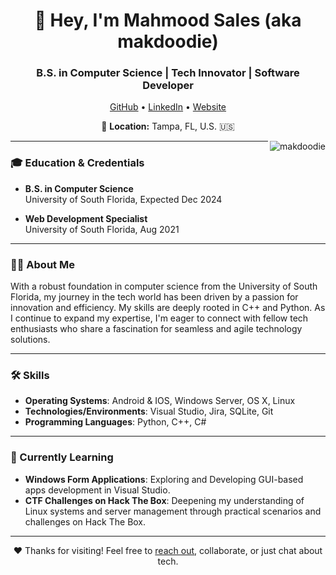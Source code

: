 <h1 align="center">👋 Hey, I'm Mahmood Sales (aka makdoodie)</h1>
<h3 align="center">B.S. in Computer Science | Tech Innovator | Software Developer</h3>

<p align="center">
  <a href="https://github.com/makdoodie">GitHub</a> •
  <a href="https://www.linkedin.com/in/mahmood-sales">LinkedIn</a> •
  <a href="https://makdoodie.github.io">Website</a>
</p>

<p align="center">
  📍 <strong>Location:</strong> Tampa, FL, U.S. 🇺🇸
</p>

<img align="right" src="https://github-readme-stats.vercel.app/api?username=makdoodie&show_icons=true&locale=en&theme=tokyonight" alt="makdoodie"/>

---

### 🎓 Education & Credentials

- **B.S. in Computer Science**<br>
  University of South Florida, Expected Dec 2024

- **Web Development Specialist**<br>
  University of South Florida, Aug 2021

---

### 🙋‍♂️ About Me
With a robust foundation in computer science from the University of South Florida, my journey in the tech world has been driven by a passion for innovation and efficiency. My skills are deeply rooted in C++ and Python. As I continue to expand my expertise, I'm eager to connect with fellow tech enthusiasts who share a fascination for seamless and agile technology solutions.

---

### 🛠 Skills

- **Operating Systems**: Android & IOS, Windows Server, OS X, Linux
- **Technologies/Environments**: Visual Studio, Jira, SQLite, Git
- **Programming Languages**: Python, C++, C#

---

### 🌱 Currently Learning

- **Windows Form Applications**: Exploring and Developing GUI-based apps development in Visual Studio.
- **CTF Challenges on Hack The Box**: Deepening my understanding of Linux systems and server management through practical scenarios and challenges on Hack The Box. 

---

<p align="center">
  ❤️ Thanks for visiting! Feel free to <a href="mailto:msales_sec@proton.me">reach out</a>, collaborate, or just chat about tech.
</p>
